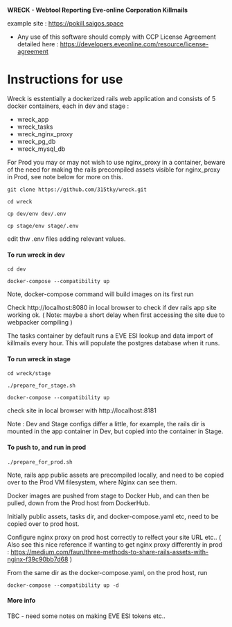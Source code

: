 **WRECK - Webtool Reporting Eve-online Corporation Killmails**

example site : https://pokill.saigos.space


* Any use of this software should comply with CCP License Agreement detailed here :
https://developers.eveonline.com/resource/license-agreement                       


Instructions for use
============================================================

Wreck is esstentially a dockerized rails web application and consists of 5 docker containers, each in dev and stage :

 - wreck_app 
 - wreck_tasks
 - wreck_nginx_proxy
 - wreck_pg_db
 - wreck_mysql_db

For Prod you may or may not wish to use nginx_proxy in a container, beware of 
the need for making the rails precompiled assets visible for nginx_proxy in Prod, see note below for more on this.

```git clone https://github.com/315tky/wreck.git```

```cd wreck```

```cp dev/env dev/.env```

```cp stage/env stage/.env```

edit thw .env files adding relevant values.

<h4>To run wreck in dev</h4> 

```cd dev```

```docker-compose --compatibility up```

Note, docker-compose command will build images on its first run

Check http://localhost:8080 in local browser to check if dev rails app site working ok.
( Note: maybe a short delay when first accessing the site due to webpacker compiling )

The tasks container by default runs a EVE ESI lookup and data import of killmails every hour.
This will populate the postgres database when it runs.


<h4>To run wreck in stage</h4>

```cd wreck/stage```

```./prepare_for_stage.sh```

```docker-compose --compatibility up```

check site in local browser with http://localhost:8181

Note : Dev and Stage configs differ a little, for example, 
       the rails dir is mounted in the app container in Dev, 
       but copied into the container in Stage.

<h4>To push to, and run in prod</h4>

```./prepare_for_prod.sh```

Note, rails app public assets are precompiled locally,
and need to be copied over to the Prod VM filesystem, where Nginx can see them.

Docker images are pushed from stage to Docker Hub, and can then be pulled,
down from the Prod host from DockerHub. 

Initially public assets, tasks dir, and docker-compose.yaml etc, need to be copied over to prod host.  

Configure nginx proxy on prod host correctly to relfect your site URL etc..
( Also see this nice reference if wanting to get nginx proxy differently in prod :
  https://medium.com/faun/three-methods-to-share-rails-assets-with-nginx-f39c90bb7d68 )

From the same dir as the docker-compose.yaml, on the prod host, run
    
```docker-compose --compatibility up -d```

<h4>More info</h4>

TBC - need some notes on making EVE ESI tokens etc.. 
